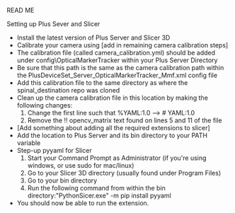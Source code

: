 READ ME

Setting up Plus Sever and Slicer
- Install the latest version of Plus Server and Slicer 3D
- Calibrate your camera using [add in remaining camera calibration steps]
- The calibration file (called camera_calibration.yml) should be added under config\OpticalMarkerTracker within your Plus Server Directory
- Be sure that this path is the same as the camera calibration path within the PlusDeviceSet_Server_OpticalMarkerTracker_Mmf.xml config file
- Add this calibration file to the same directory as where the spinal_destination repo was cloned
- Clean up the camera calibration file in this location by making the following changes:
	1) Change the first line such that %YAML:1.0 --> # YAML:1.0
	2) Remove the !! opencv_matrix text found on lines 5 and 11 of the file
- [Add something about adding all the required extensions to slicer]
- Add the location to Plus Server and its bin directory to your PATH variable
- Step-up pyyaml for Slicer
	1) Start your Command Prompt as Administrator (if you're using windows, or use sudo for mac/linux)
	2) Go to your Slicer 3D directory (usually found under Program Files)
	3) Go to your bin directory
	4) Run the following command from within the bin directory:"PythonSicer.exe" -m pip install pyyaml
- You should now be able to run the extension.